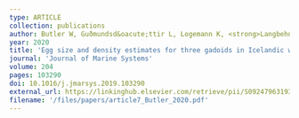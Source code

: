 ```yaml
---
type: ARTICLE
collection: publications
author: Butler W, Guðmundsd&oacute;ttir L, Logemann K, <strong>Langbehn TJ</strong> & Marteinsd&oacute;ttir G
year: 2020
title: 'Egg size and density estimates for three gadoids in Icelandic waters and their implications for the vertical distribution of eggs along a stratified water column'
journal: 'Journal of Marine Systems'
volume: 204
pages: 103290
doi: 10.1016/j.jmarsys.2019.103290
external_url: https://linkinghub.elsevier.com/retrieve/pii/S0924796319304270
filename: '/files/papers/article7_Butler_2020.pdf'
---
```


